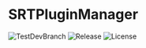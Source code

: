 # SRTPluginManager
![TestDevBranch](https://img.shields.io/github/workflow/status/SpeedrunTooling/SRTPluginManager/TestDevBranch?label=Latest%20build&style=for-the-badge)
![Release](https://img.shields.io/github/v/release/SpeedrunTooling/SRTPluginManager?label=current%20release&style=for-the-badge)
![License](https://img.shields.io/github/license/SpeedrunTooling/SRTPluginManager?style=for-the-badge)


